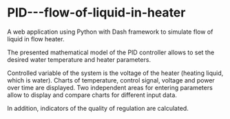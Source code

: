 # PID---flow-of-liquid-in-heater
A web application using Python with Dash framework to simulate flow of liquid in flow heater.

The presented mathematical model of the PID controller allows to set the desired water temperature and heater parameters.

Controlled variable of the system is the voltage of the heater (heating liquid, which is water). 
Charts of temperature, control signal, voltage and power over time are displayed. 
Two independent areas for entering parameters allow to display and compare charts for different input data.

In addition, indicators of the quality of regulation are calculated.
